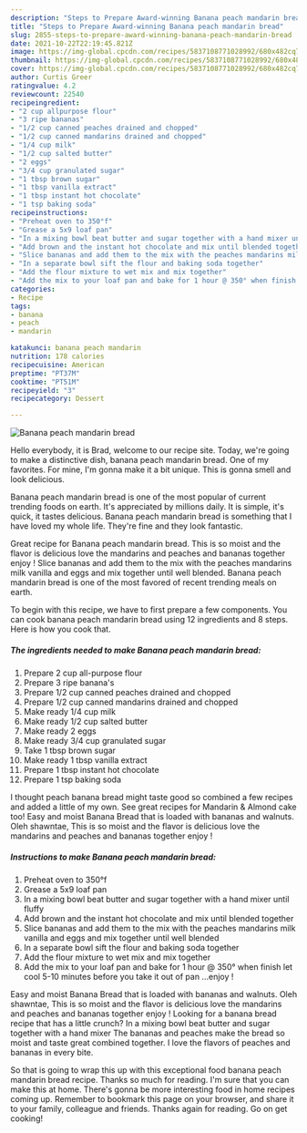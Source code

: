 ```yaml
---
description: "Steps to Prepare Award-winning Banana peach mandarin bread"
title: "Steps to Prepare Award-winning Banana peach mandarin bread"
slug: 2855-steps-to-prepare-award-winning-banana-peach-mandarin-bread
date: 2021-10-22T22:19:45.821Z
image: https://img-global.cpcdn.com/recipes/5837108771028992/680x482cq70/banana-peach-mandarin-bread-recipe-main-photo.jpg
thumbnail: https://img-global.cpcdn.com/recipes/5837108771028992/680x482cq70/banana-peach-mandarin-bread-recipe-main-photo.jpg
cover: https://img-global.cpcdn.com/recipes/5837108771028992/680x482cq70/banana-peach-mandarin-bread-recipe-main-photo.jpg
author: Curtis Greer
ratingvalue: 4.2
reviewcount: 22540
recipeingredient:
- "2 cup allpurpose flour"
- "3 ripe bananas"
- "1/2 cup canned peaches drained and chopped"
- "1/2 cup canned mandarins drained and chopped"
- "1/4 cup milk"
- "1/2 cup salted butter"
- "2 eggs"
- "3/4 cup granulated sugar"
- "1 tbsp brown sugar"
- "1 tbsp vanilla extract"
- "1 tbsp instant hot chocolate"
- "1 tsp baking soda"
recipeinstructions:
- "Preheat oven to 350°f"
- "Grease a 5x9 loaf pan"
- "In a mixing bowl beat butter and sugar together with a hand mixer until fluffy"
- "Add brown and the instant hot chocolate and mix until blended together"
- "Slice bananas and add them to the mix with the peaches mandarins milk vanilla and eggs and mix together until well blended"
- "In a separate bowl sift the flour and baking soda together"
- "Add the flour mixture to wet mix and mix together"
- "Add the mix to your loaf pan and bake for 1 hour @ 350° when finish let cool 5-10 minutes before you take it out of pan ...enjoy !"
categories:
- Recipe
tags:
- banana
- peach
- mandarin

katakunci: banana peach mandarin 
nutrition: 178 calories
recipecuisine: American
preptime: "PT37M"
cooktime: "PT51M"
recipeyield: "3"
recipecategory: Dessert

---
```



![Banana peach mandarin bread](https://img-global.cpcdn.com/recipes/5837108771028992/680x482cq70/banana-peach-mandarin-bread-recipe-main-photo.jpg)

Hello everybody, it is Brad, welcome to our recipe site. Today, we're going to make a distinctive dish, banana peach mandarin bread. One of my favorites. For mine, I'm gonna make it a bit unique. This is gonna smell and look delicious.

Banana peach mandarin bread is one of the most popular of current trending foods on earth. It's appreciated by millions daily. It is simple, it's quick, it tastes delicious. Banana peach mandarin bread is something that I have loved my whole life. They're fine and they look fantastic.

Great recipe for Banana peach mandarin bread. This is so moist and the flavor is delicious love the mandarins and peaches and bananas together enjoy ! Slice bananas and add them to the mix with the peaches mandarins milk vanilla and eggs and mix together until well blended. Banana peach mandarin bread is one of the most favored of recent trending meals on earth.


To begin with this recipe, we have to first prepare a few components. You can cook banana peach mandarin bread using 12 ingredients and 8 steps. Here is how you cook that.

<!--inarticleads1-->

##### The ingredients needed to make Banana peach mandarin bread:

1. Prepare 2 cup all-purpose flour
1. Prepare 3 ripe banana&#39;s
1. Prepare 1/2 cup canned peaches drained and chopped
1. Prepare 1/2 cup canned mandarins drained and chopped
1. Make ready 1/4 cup milk
1. Make ready 1/2 cup salted butter
1. Make ready 2 eggs
1. Make ready 3/4 cup granulated sugar
1. Take 1 tbsp brown sugar
1. Make ready 1 tbsp vanilla extract
1. Prepare 1 tbsp instant hot chocolate
1. Prepare 1 tsp baking soda


I thought peach banana bread might taste good so combined a few recipes and added a little of my own. See great recipes for Mandarin &amp; Almond cake too! Easy and moist Banana Bread that is loaded with bananas and walnuts. Oleh shawntae, This is so moist and the flavor is delicious love the mandarins and peaches and bananas together enjoy ! 

<!--inarticleads2-->

##### Instructions to make Banana peach mandarin bread:

1. Preheat oven to 350°f
1. Grease a 5x9 loaf pan
1. In a mixing bowl beat butter and sugar together with a hand mixer until fluffy
1. Add brown and the instant hot chocolate and mix until blended together
1. Slice bananas and add them to the mix with the peaches mandarins milk vanilla and eggs and mix together until well blended
1. In a separate bowl sift the flour and baking soda together
1. Add the flour mixture to wet mix and mix together
1. Add the mix to your loaf pan and bake for 1 hour @ 350° when finish let cool 5-10 minutes before you take it out of pan ...enjoy !


Easy and moist Banana Bread that is loaded with bananas and walnuts. Oleh shawntae, This is so moist and the flavor is delicious love the mandarins and peaches and bananas together enjoy ! Looking for a banana bread recipe that has a little crunch? In a mixing bowl beat butter and sugar together with a hand mixer The bananas and peaches make the bread so moist and taste great combined together. I love the flavors of peaches and bananas in every bite. 

So that is going to wrap this up with this exceptional food banana peach mandarin bread recipe. Thanks so much for reading. I'm sure that you can make this at home. There's gonna be more interesting food in home recipes coming up. Remember to bookmark this page on your browser, and share it to your family, colleague and friends. Thanks again for reading. Go on get cooking!
